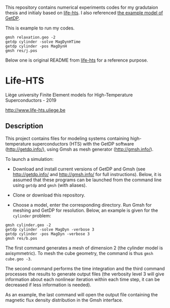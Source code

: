 This repository contains numerical experiments codes for my gradutaion thesis and initialy based on [life-hts](https://gitlab.onelab.info/life-hts/life-hts).
I also referenced [the example model of GetDP](https://gitlab.onelab.info/doc/models/-/tree/master/Superconductors).

This is example to run my codes.

```
gmsh relaxation.geo -2
getdp cylinder -solve MagDynHTime
getdp cylinder -pos MagDynH
gmsh res/j.pos
```

Below one is original README from [life-hts](https://gitlab.onelab.info/life-hts/life-hts) for a reference purpose.

# Life-HTS
Liège university Finite Element models for High-Temperature Superconductors - 2019

http://www.life-hts.uliege.be

## Description

This project contains files for modeling systems containing high-temperature superconductors (HTS) with the GetDP software (http://getdp.info/), using Gmsh as mesh generator (http://gmsh.info/).

To launch a simulation:

* Download and install current versions of GetDP and Gmsh (see http://getdp.info/ and http://gmsh.info/ for full instructions). Below, it is assumed that these programs can be launched from the command line using `getdp` and `gmsh` (with aliases).

* Clone or download this repository.

* Choose a model, enter the corresponding directory. Run Gmsh for meshing and GetDP for resolution. Below, an example is given for the `cylinder` problem:

```
gmsh cylinder.geo -2
getdp cylinder -solve MagDyn -verbose 3
getdp cylinder -pos MagDyn -verbose 3
gmsh res/b.pos
```
The first command generates a mesh of dimension 2 (the cylinder model is axisymmetric). To mesh the cube geometry, the command is thus `gmsh cube.geo -3`.

The second command performs the time integration and the third command processes the results to generate output files (the verbosity level 3 will give information about each nonlinear iteration within each time step, it can be decreased if less information is needed).

As an example, the last command will open the output file containing the magnetic flux density distribution in the Gmsh interface.

